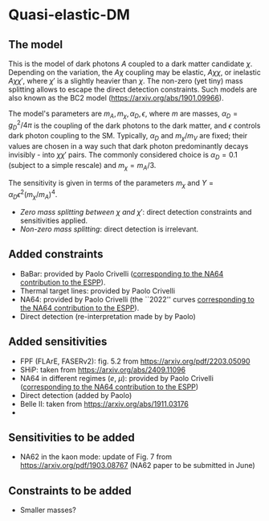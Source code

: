 # Quasi-elastic-DM

## The model

This is the model of dark photons $A$ coupled to a dark matter candidate $\chi$. Depending on the variation, the $A\chi$ coupling may be elastic, $A\chi \chi$, or inelastic $A\chi \chi'$, where $\chi'$ is a slightly heavier than $\chi$. The non-zero (yet tiny) mass splitting allows to escape the direct detection constraints. Such models are also known as the BC2 model (https://arxiv.org/abs/1901.09966).

The model's parameters are $`m_{A},m_{\chi}, \alpha_{D}, \epsilon`$, where $m$ are masses, $\alpha_{D} = g_{D}^{2}/4\pi$ is the coupling of the dark photons to the dark matter, and $\epsilon$ controls dark photon coupling to the SM. Typically, $\alpha_{D}$ and $m_{\chi}/m_{V}$ are fixed; their values are chosen in a way such that dark photon predominantly decays invisibly - into $\chi\chi'$ pairs. The commonly considered choice is $\alpha_{D} = 0.1$ (subject to a simple rescale) and $m_{\chi} = m_{A}/3$.

The sensitivity is given in terms of the parameters $`m_{\chi}`$ and $`Y = \alpha_{D}\epsilon^{2}(m_{\chi}/m_{A})^{4}`$.

- *Zero mass splitting between* $`\chi`$ *and* $`\chi'`$: direct detection constraints and sensitivities applied.
- *Non-zero mass splitting*: direct detection is irrelevant.

## Added constraints

- BaBar: provided by Paolo Crivelli ([corresponding to the NA64 contribution to the ESPP](https://indico.cern.ch/event/1439855/contributions/6461450/attachments/3045819/5381736/NA64_Input_to_ESPPU__2025.pdf)).
- Thermal target lines: provided by Paolo Crivelli
- NA64: provided by Paolo Crivelli (the ``2022'' curves [corresponding to the NA64 contribution to the ESPP](https://indico.cern.ch/event/1439855/contributions/6461450/attachments/3045819/5381736/NA64_Input_to_ESPPU__2025.pdf)).
- Direct detection (re-interpretation made by by Paolo) 

 
## Added sensitivities

- FPF (FLArE, FASERv2): fig. 5.2 from https://arxiv.org/pdf/2203.05090
- SHiP: taken from https://arxiv.org/abs/2409.11096
- NA64 in different regimes ($e$, $\mu$): provided by Paolo Crivelli ([corresponding to the NA64 contribution to the ESPP](https://indico.cern.ch/event/1439855/contributions/6461450/attachments/3045819/5381736/NA64_Input_to_ESPPU__2025.pdf))
- Direct detection (added by Paolo)
- Belle II: taken from https://arxiv.org/abs/1911.03176
- 
## Sensitivities to be added

- NA62 in the kaon mode: update of Fig. 7 from https://arxiv.org/pdf/1903.08767 (NA62 paper to be submitted in June)

## Constraints to be added

- Smaller masses?

